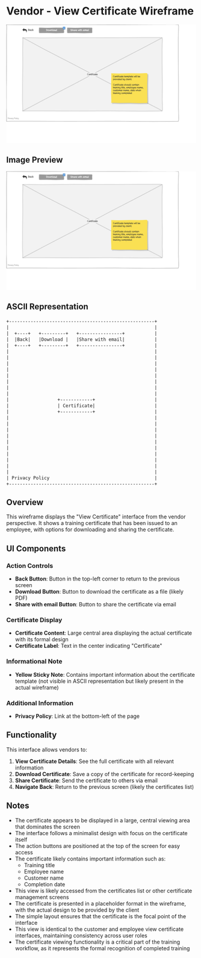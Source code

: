 # Vendor - View Certificate Wireframe

![Vendor - View Certificate](./v-view-certificate.png)

## Image Preview

![Vendor - View Certificate](./v-view-certificate.png)

## ASCII Representation

```
+------------------------------------------------------+
|                                                      |
|  +----+   +---------+   +----------------+           |
|  |Back|   |Download |   |Share with email|           |
|  +----+   +---------+   +----------------+           |
|                                                      |
|                                                      |
|                                                      |
|                                                      |
|                                                      |
|                                                      |
|                                                      |
|                                                      |
|                  +------------+                      |
|                  | Certificate|                      |
|                  +------------+                      |
|                                                      |
|                                                      |
|                                                      |
|                                                      |
|                                                      |
|                                                      |
|                                                      |
|                                                      |
|                                                      |
|                                                      |
| Privacy Policy                                       |
+------------------------------------------------------+
```

## Overview

This wireframe displays the "View Certificate" interface from the vendor perspective. It shows a training certificate that has been issued to an employee, with options for downloading and sharing the certificate.

## UI Components

### Action Controls
- **Back Button**: Button in the top-left corner to return to the previous screen
- **Download Button**: Button to download the certificate as a file (likely PDF)
- **Share with email Button**: Button to share the certificate via email

### Certificate Display
- **Certificate Content**: Large central area displaying the actual certificate with its formal design
- **Certificate Label**: Text in the center indicating "Certificate"

### Informational Note
- **Yellow Sticky Note**: Contains important information about the certificate template (not visible in ASCII representation but likely present in the actual wireframe)

### Additional Information
- **Privacy Policy**: Link at the bottom-left of the page

## Functionality

This interface allows vendors to:

1. **View Certificate Details**: See the full certificate with all relevant information
2. **Download Certificate**: Save a copy of the certificate for record-keeping
3. **Share Certificate**: Send the certificate to others via email
4. **Navigate Back**: Return to the previous screen (likely the certificates list)

## Notes

- The certificate appears to be displayed in a large, central viewing area that dominates the screen
- The interface follows a minimalist design with focus on the certificate itself
- The action buttons are positioned at the top of the screen for easy access
- The certificate likely contains important information such as:
  - Training title
  - Employee name
  - Customer name
  - Completion date
- This view is likely accessed from the certificates list or other certificate management screens
- The certificate is presented in a placeholder format in the wireframe, with the actual design to be provided by the client
- The simple layout ensures that the certificate is the focal point of the interface
- This view is identical to the customer and employee view certificate interfaces, maintaining consistency across user roles
- The certificate viewing functionality is a critical part of the training workflow, as it represents the formal recognition of completed training
